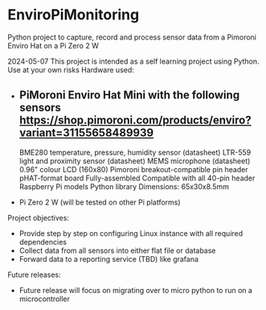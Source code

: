 # EnviroPiMonitoring
Python project to capture, record and process sensor data from a Pimoroni Enviro Hat on a Pi Zero 2 W

2024-05-07 This project is intended as a self learning project using Python. Use at your own risks
Hardware used: 
- PiMoroni Enviro Hat Mini with the following sensors https://shop.pimoroni.com/products/enviro?variant=31155658489939
    -
    BME280 temperature, pressure, humidity sensor (datasheet)
    LTR-559 light and proximity sensor (datasheet)
    MEMS microphone (datasheet)
    0.96" colour LCD (160x80)
    Pimoroni breakout-compatible pin header
    pHAT-format board
    Fully-assembled
    Compatible with all 40-pin header Raspberry Pi models
    Python library
    Dimensions: 65x30x8.5mm

-   Pi Zero 2 W (will be tested on other Pi platforms)

Project objectives:
- Provide step by step on configuring Linux instance with all required dependencies
- Collect data from all sensors into either flat file or database
- Forward data to a reporting service (TBD) like grafana

Future releases:
- Future release will focus on migrating over to micro python to run on a microcontroller